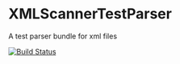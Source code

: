 # XMLScannerTestParser
A test parser bundle for xml files

[![Build Status](https://travis-ci.org/testify/XMLScannerTestParser.svg?branch=master)](https://travis-ci.org/testify/XMLScannerTestParser)
